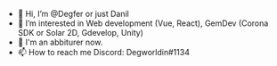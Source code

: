 - 👋 Hi, I’m @Degfer or just Danil
- 👀 I’m interested in Web development (Vue, React), GemDev (Corona SDK or Solar 2D, Gdevelop, Unity)
- 🌱 I'm an abbiturer now.
- 📫 How to reach me Discord: Degworldin#1134

<!---
Degfer/Degfer is a ✨ special ✨ repository because its `README.md` (this file) appears on your GitHub profile.
You can click the Preview link to take a look at your changes.
--->
